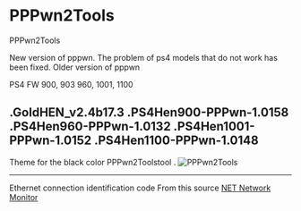 # PPPwn2Tools
PPPwn2Tools

New version of pppwn. The problem of ps4 models that do not work has been fixed. Older version of pppwn

PS4 FW
900, 903 960, 1001, 1100 

.GoldHEN_v2.4b17.3
.PS4Hen900-PPPwn-1.0158
.PS4Hen960-PPPwn-1.0132
.PS4Hen1001-PPPwn-1.0152
.PS4Hen1100-PPPwn-1.0148
---
Theme for the black color PPPwn2Toolstool
.
![PPPwn2Tools](https://github.com/Master-s/PPPwn2Tools/assets/49209220/026c3db2-19cd-4d28-88fc-bd47e5b0d1a1)



---
Ethernet connection identification code
From this source
[NET Network Monitor](https://www.codeproject.com/Articles/225747/NET-Network-Monitor)
